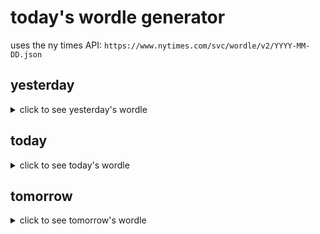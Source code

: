# today's wordle generator

uses the ny times API: `https://www.nytimes.com/svc/wordle/v2/YYYY-MM-DD.json`

## yesterday

<details>
    <summary>click to see yesterday's wordle</summary>

    pupil

</details>

## today

<details>
    <summary>click to see today's wordle</summary>

    swath

</details>

## tomorrow

<details>
    <summary>click to see tomorrow's wordle</summary>

    steep

</details>
